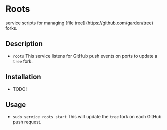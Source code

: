 Roots
=====

service scripts for managing [file tree] (https://github.com/garden/tree) forks. 

## Description

- `roots` This service listens for GitHub push events on ports to update a `tree` fork.

## Installation

- TODO!

## Usage

- `sudo service roots start` This will update the `tree` fork on each GitHub push request.
